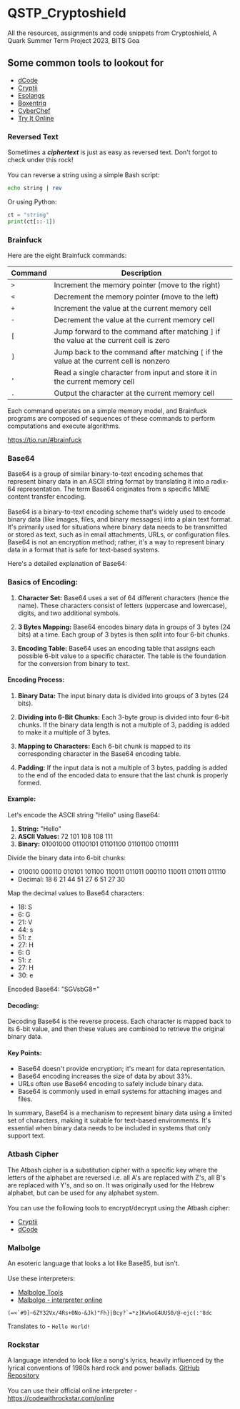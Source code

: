 # QSTP_Cryptoshield
All the resources, assignments and code snippets from Cryptoshield, A Quark Summer Term Project 2023, BITS Goa

## Some common tools to lookout for
- [dCode](https://www.dcode.fr/)
- [Cryptii](https://cryptii.com/)
- [Esolangs](https://esolangs.org/wiki/Main_Page)
- [Boxentriq](https://www.boxentriq.com/code-breaking)
- [CyberChef](https://gchq.github.io/CyberChef/)
- [Try It Online](https://tio.run/)

### Reversed Text
Sometimes a ***ciphertext*** is just as easy as reversed text. Don't forgot to check under this rock!<br><br>
You can reverse a string using a simple Bash script:
```bash
echo string | rev
```
Or using Python:
```python
ct = "string"
print(ct[::-1])
```

### Brainfuck


Here are the eight Brainfuck commands:

| Command | Description                                          |
|---------|------------------------------------------------------|
| `>`     | Increment the memory pointer (move to the right)   |
| `<`     | Decrement the memory pointer (move to the left)    |
| `+`     | Increment the value at the current memory cell     |
| `-`     | Decrement the value at the current memory cell     |
| `[`     | Jump forward to the command after matching `]` if the value at the current cell is zero |
| `]`     | Jump back to the command after matching `[` if the value at the current cell is nonzero |
| `,`     | Read a single character from input and store it in the current memory cell |
| `.`     | Output the character at the current memory cell    |

Each command operates on a simple memory model, and Brainfuck programs are composed of sequences of these commands to perform computations and execute algorithms.

https://tio.run/#brainfuck

### Base64
Base64 is a group of similar binary-to-text encoding schemes that represent binary data in an ASCII string format by translating it into a radix-64 representation. The term Base64 originates from a specific MIME content transfer encoding.<br><br>
Base64 is a binary-to-text encoding scheme that's widely used to encode binary data (like images, files, and binary messages) into a plain text format. It's primarily used for situations where binary data needs to be transmitted or stored as text, such as in email attachments, URLs, or configuration files. Base64 is not an encryption method; rather, it's a way to represent binary data in a format that is safe for text-based systems.

Here's a detailed explanation of Base64:

### Basics of Encoding:

1. **Character Set:** Base64 uses a set of 64 different characters (hence the name). These characters consist of letters (uppercase and lowercase), digits, and two additional symbols.

2. **3 Bytes Mapping:** Base64 encodes binary data in groups of 3 bytes (24 bits) at a time. Each group of 3 bytes is then split into four 6-bit chunks.

3. **Encoding Table:** Base64 uses an encoding table that assigns each possible 6-bit value to a specific character. The table is the foundation for the conversion from binary to text.

#### Encoding Process:

1. **Binary Data:** The input binary data is divided into groups of 3 bytes (24 bits).

2. **Dividing into 6-Bit Chunks:** Each 3-byte group is divided into four 6-bit chunks. If the binary data length is not a multiple of 3, padding is added to make it a multiple of 3 bytes.

3. **Mapping to Characters:** Each 6-bit chunk is mapped to its corresponding character in the Base64 encoding table.

4. **Padding:** If the input data is not a multiple of 3 bytes, padding is added to the end of the encoded data to ensure that the last chunk is properly formed.

#### Example:

Let's encode the ASCII string "Hello" using Base64:

1. **String:** "Hello"
2. **ASCII Values:** 72 101 108 108 111
3. **Binary:** 01001000 01100101 01101100 01101100 01101111

Divide the binary data into 6-bit chunks:

- 010010 000110 010101 101100 110011 011011 000110 110011 011011 011110
- Decimal: 18 6 21 44 51 27 6 51 27 30

Map the decimal values to Base64 characters:

- 18: S
- 6: G
- 21: V
- 44: s
- 51: z
- 27: H
- 6: G
- 51: z
- 27: H
- 30: e

Encoded Base64: "SGVsbG8="

#### Decoding:

Decoding Base64 is the reverse process. Each character is mapped back to its 6-bit value, and then these values are combined to retrieve the original binary data.

#### Key Points:

- Base64 doesn't provide encryption; it's meant for data representation.
- Base64 encoding increases the size of data by about 33%.
- URLs often use Base64 encoding to safely include binary data.
- Base64 is commonly used in email systems for attaching images and files.

In summary, Base64 is a mechanism to represent binary data using a limited set of characters, making it suitable for text-based environments. It's essential when binary data needs to be included in systems that only support text.


### Atbash Cipher
The Atbash cipher is a substitution cipher with a specific key where the letters of the alphabet are reversed i.e. all A's are replaced with Z's, all B's are replaced with Y's, and so on. It was originally used for the Hebrew alphabet, but can be used for any alphabet system.<br><br>
You can use the following tools to encrypt/decrypt using the Atbash cipher:

- [Cryptii](https://cryptii.com/pipes/atbash-cipher)
- [dCode](https://www.dcode.fr/atbash-cipher)

### Malbolge
An esoteric language that looks a lot like Base85, but isn't.<br><br>
Use these interpreters:

- [Malbolge Tools](http://zb3.me/malbolge-tools/)
- [Malbolge - interpreter online](https://malbolge.doleczek.pl/)

```
(=<`#9]~6ZY32Vx/4Rs+0No-&Jk)"Fh}|Bcy?`=*z]Kw%oG4UUS0/@-ejc(:'8dc
```
Translates to - `Hello World!`

### Rockstar
A language intended to look like a song's lyrics, heavily influenced by the lyrical conventions of 1980s hard rock and power ballads. [GitHub Repository](https://github.com/RockstarLang/rockstar)<br><br>
You can use their official online interpreter - https://codewithrockstar.com/online
